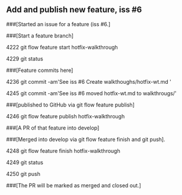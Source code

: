 ## Add and publish new feature, iss #6

###[Started an issue for a feature (iss #6.]

###[Start a feature branch]

4222  git flow feature start hotfix-walkthrough

4229  git status

###[Feature commits here]

4236  git commit -am'See iss #6 Create walkthoughs/hotfix-wt.md '

4245  git commit -am'See iss #6 moved hotfix-wt.md to walkthrougs/'

###[published to GitHub via git flow feature publish]

4246  git flow feature publish hotfix-walkthrough

###[A PR of that feature into develop]

###[Merged into develop via git flow feature finish and git push].

4248  git flow feature finish hotfix-walkthrough

4249  git status

4250  git push

###[The PR will be marked as merged and closed out.]
